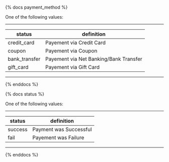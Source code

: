 {% docs payment_method %}
	
One of the following values: 

--------------------------------------------------------------------
| status         | definition                                       |
|----------------|--------------------------------------------------|
| credit_card    | Payement via Credit Card                         |
| coupon         | Payement via Coupon                              |
| bank_transfer  | Payement via Net Banking/Bank Transfer           |
| gift_card      | Payement via Gift Card                           |
---------------------------------------------------------------------

{% enddocs %}

{% docs status %}
	
One of the following values: 

--------------------------------------------------------------------
| status         | definition                                       |
|----------------|--------------------------------------------------|
| success        | Payment was Successful                           |
| fail           | Payement was Failure                             |
---------------------------------------------------------------------

{% enddocs %}